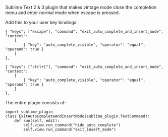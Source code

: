 Sublime Text 2 & 3 plugin that makes vintage mode close the completion menu and enter normal mode when escape is pressed.


Add this to your user key bindings:

	{ "keys": ["escape"], "command": "exit_auto_complete_and_insert_mode", "context":
		[
			{ "key": "auto_complete_visible", "operator": "equal", "operand": true }
		]
	},

	{ "keys": ["ctrl+["], "command": "exit_auto_complete_and_insert_mode", "context":
		[
			{ "key": "auto_complete_visible", "operator": "equal", "operand": true }
		]
	},


The entire plugin consists of:

	import sublime_plugin
	class ExitAutoCompleteAndInsertMode(sublime_plugin.TextCommand):
		def run(self, edit):
			self.view.run_command("hide_auto_complete")
			self.view.run_command("exit_insert_mode")
  
